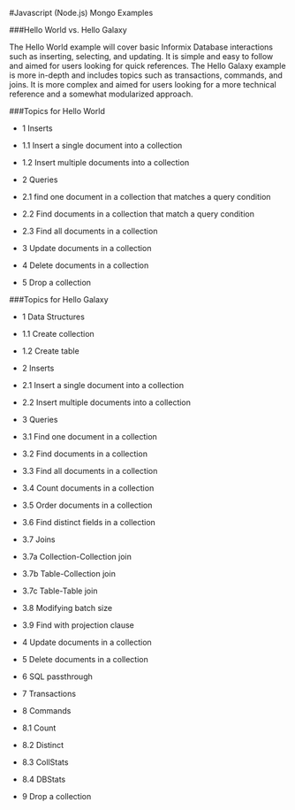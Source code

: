 #Javascript (Node.js) Mongo Examples

###Hello World vs. Hello Galaxy

The Hello World example will cover basic Informix Database interactions such as inserting, selecting, and updating. 
It is simple and easy to follow and aimed for users looking for quick references. 
The Hello Galaxy example is more in-depth and includes topics such as transactions, commands, and joins.
It is more complex and aimed for users looking for a more technical reference and a somewhat modularized approach.

###Topics for Hello World

 * 1 Inserts
 
 * 1.1 Insert a single document into a collection
 
 * 1.2 Insert multiple documents into a collection
 
 * 2 Queries
 
 * 2.1 find one document in a collection that matches a query condition
 
 * 2.2 Find documents in a collection that match a query condition
 
 * 2.3 Find all documents in a collection
 
 * 3 Update documents in a collection
 
 * 4 Delete documents in a collection
 
 * 5 Drop a collection

###Topics for Hello Galaxy
 
 * 1 Data Structures
 
 * 1.1 Create collection
 
 * 1.2 Create table
 
 * 2 Inserts
 
 * 2.1 Insert a single document into a collection 
 
 * 2.2 Insert multiple documents into a collection 
 
 * 3 Queries
 
 * 3.1 Find one document in a collection 
 
 * 3.2 Find documents in a collection 
 
 * 3.3 Find all documents in a collection 
 
 * 3.4 Count documents in a collection 
 
 * 3.5 Order documents in a collection 
 
 * 3.6 Find distinct fields in a collection 
 
 * 3.7 Joins
 
 * 3.7a Collection-Collection join
 
 * 3.7b Table-Collection join
 
 * 3.7c Table-Table join 
 
 * 3.8 Modifying batch size 
 
 * 3.9 Find with projection clause 
 
 * 4 Update documents in a collection 
 
 * 5 Delete documents in a collection 
 
 * 6 SQL passthrough 
 
 * 7 Transactions
 
 * 8 Commands
 
 * 8.1 Count  
 
 * 8.2 Distinct 
 
 * 8.3 CollStats 
 
 * 8.4 DBStats 
 
 * 9 Drop a collection
